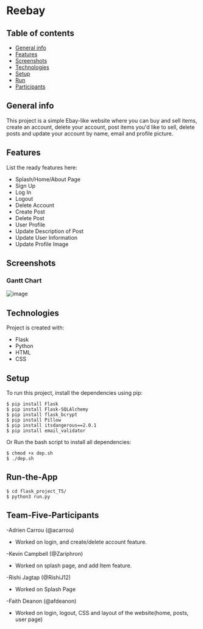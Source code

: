# Reebay
## Table of contents
* [General info](#general-info)
* [Features](#features)
* [Screenshots](#screenshots)
* [Technologies](#technologies)
* [Setup](#setup)
* [Run](#run-the-app)
* [Participants](#team-five-participants)

## General info
This project is a simple Ebay-like website where you can buy and sell items, create an account, delete your account, post items you'd like to sell, delete posts and update your account by name, email and profile picture.

## Features
List the ready features here:
- Splash/Home/About Page
- Sign Up
- Log In
- Logout
- Delete Account
- Create Post
- Delete Post
- User Profile
- Update Description of Post
- Update User Information
- Update Profile Image

## Screenshots
### Gantt Chart
![image](https://user-images.githubusercontent.com/50222631/167236694-7def0c1d-29e5-4e09-85fb-2c226732aef9.png)
	
## Technologies
Project is created with:
* Flask
* Python
* HTML
* CSS
	
## Setup
To run this project, install the dependencies using pip:
```
$ pip install Flask
$ pip install Flask-SQLAlchemy
$ pip install flask_bcrypt
$ pip install Pillow
$ pip install itsdangerous==2.0.1
$ pip install email_validator
```
Or Run the bash script to install all dependencies:
```
$ chmod +x dep.sh
$ ./dep.sh
```
## Run-the-App
```
$ cd flask_project_T5/
$ python3 run.py
```

## Team-Five-Participants
-Adrien Carrou (@acarrou)
* Worked on login, and create/delete account feature.


-Kevin Campbell (@Zariphron)
* Worked on splash page, and add Item feature. <br/>


-Rishi Jagtap (@RishiJ12)
* Worked on Splash Page <br/>


-Faith Deanon (@afdeanon)
* Worked on login, logout, CSS and layout of the website(home, posts, user page)
